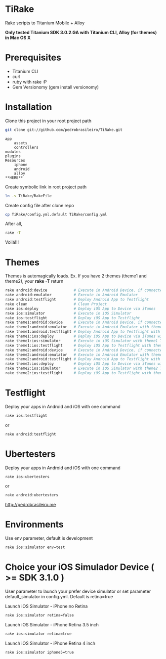 TiRake
======

Rake scripts to Titanium Mobile + Alloy

**Only tested Titanium SDK 3.0.2.GA with Titanium CLI, Alloy (for themes) in Mac OS X**

Prerequisites
===============

- Titanium CLI
- curl
- ruby with rake :P
- Gem Versionomy (gem install versionomy)


Installation
============

Clone this project in your root project path
```bash
git clone git://github.com/pedrobrasileiro/TiRake.git
```

    app
        assets
        controllers
    modules
    plugins
    Resources
        iphone
        android
        alloy
    **HERE**

Create symbolic link in root project path
```bash
ln -s TiRake/RakeFile
```

Create config file after clone repo
```bash
cp TiRake/config.yml.default TiRake/config.yml
```

After all, 
```bash
rake -T 
```
Voilá!!!


Themes
==========

Themes is automagically loads. Ex. If you have 2 themes (theme1 and theme2), your **rake -T** return
```bash
rake android:device            # Execute in Android Device, if connected
rake android:emulator          # Execute in Android Emulator
rake android:testflight        # Deploy Android App to Testflight
rake clean                     # Clean Project
rake ios:deploy                # Deploy iOS App to Device via iTunes
rake ios:simulator             # Execute in iOS Simulator
rake ios:testflight            # Deploy iOS App to Testflight
rake theme1:android:device     # Execute in Android Device, if connected, with theme1 Theme
rake theme1:android:emulator   # Execute in Android Emulator with theme1 Theme
rake theme1:android:testflight # Deploy Android App to Testflight with theme1 Theme
rake theme1:ios:deploy         # Deploy iOS App to Device via iTunes with theme1 Theme
rake theme1:ios:simulator      # Execute in iOS Simulator with theme1 Theme
rake theme1:ios:testflight     # Deploy iOS App to Testflight with theme1 Theme
rake theme2:android:device     # Execute in Android Device, if connected, with theme2 Theme
rake theme2:android:emulator   # Execute in Android Emulator with theme2 Theme
rake theme2:android:testflight # Deploy Android App to Testflight with theme2 Theme
rake theme2:ios:deploy         # Deploy iOS App to Device via iTunes with theme2 Theme
rake theme2:ios:simulator      # Execute in iOS Simulator with theme2 Theme
rake theme2:ios:testflight     # Deploy iOS App to Testflight with theme2 Theme
```

Testflight
============

Deploy your apps in Android and iOS with one command

```bash
rake ios:testflight
```
or
```bash
rake android:testflight
```

Ubertesters
============

Deploy your apps in Android and iOS with one command

```bash
rake ios:ubertesters
```
or
```bash
rake android:ubertesters
```

http://pedrobrasileiro.me

Environments
==============

Use env parameter, default is development
```bash
rake ios:simulator env=test
```

Choice your iOS Simulador Device ( >= SDK 3.1.0 )
===================================================

User parameter to launch your prefer device simulator or set parameter default_simulator in config.yml. Default is retina=true

Launch iOS Simulator - iPhone no Retina
```bash
rake ios:simulator retina=false
```

Launch iOS Simulator - iPhone Retina 3.5 inch
```bash
rake ios:simulator retina=true
```

Launch iOS Simulator - iPhone Retina 4 inch
```bash
rake ios:simulator iphone5=true
```

